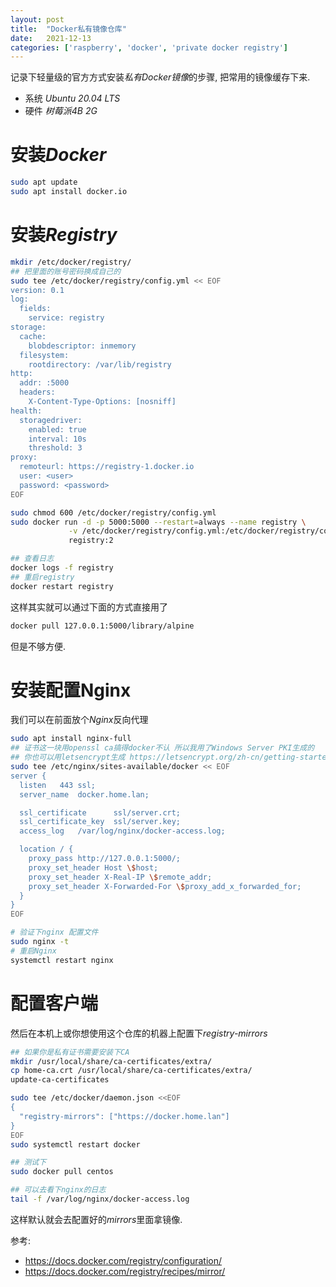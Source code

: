 ```yaml
---
layout: post
title:  "Docker私有镜像仓库"
date:   2021-12-13
categories: ['raspberry', 'docker', 'private docker registry']
---
```

记录下轻量级的官方方式安装*私有Docker镜像*的步骤, 把常用的镜像缓存下来.

- 系统 _Ubuntu 20.04 LTS_ 
- 硬件 _树莓派4B 2G_

# 安装*Docker*
```bash
sudo apt update
sudo apt install docker.io
```

# 安装*Registry*

```bash
mkdir /etc/docker/registry/
## 把里面的账号密码换成自己的
sudo tee /etc/docker/registry/config.yml << EOF
version: 0.1
log:
  fields:
    service: registry
storage:
  cache:
    blobdescriptor: inmemory
  filesystem:
    rootdirectory: /var/lib/registry
http:
  addr: :5000
  headers:
    X-Content-Type-Options: [nosniff]
health:
  storagedriver:
    enabled: true
    interval: 10s
    threshold: 3
proxy:
  remoteurl: https://registry-1.docker.io
  user: <user>
  password: <password>
EOF

sudo chmod 600 /etc/docker/registry/config.yml 
sudo docker run -d -p 5000:5000 --restart=always --name registry \
             -v /etc/docker/registry/config.yml:/etc/docker/registry/config.yml \
             registry:2

## 查看日志
docker logs -f registry
## 重启registry
docker restart registry
```

这样其实就可以通过下面的方式直接用了
```bash
docker pull 127.0.0.1:5000/library/alpine
```
但是不够方便.

# 安装配置Nginx
我们可以在前面放个*Nginx*反向代理

```bash
sudo apt install nginx-full
## 证书这一块用openssl ca搞得docker不认 所以我用了Windows Server PKI生成的
## 你也可以用letsencrypt生成 https://letsencrypt.org/zh-cn/getting-started/
sudo tee /etc/nginx/sites-available/docker << EOF
server {
  listen   443 ssl;
  server_name  docker.home.lan;

  ssl_certificate      ssl/server.crt;
  ssl_certificate_key  ssl/server.key;
  access_log   /var/log/nginx/docker-access.log;

  location / {
    proxy_pass http://127.0.0.1:5000/;
    proxy_set_header Host \$host;
    proxy_set_header X-Real-IP \$remote_addr;
    proxy_set_header X-Forwarded-For \$proxy_add_x_forwarded_for;
  }
}
EOF

# 验证下nginx 配置文件
sudo nginx -t
# 重启Nginx
systemctl restart nginx
```

# 配置客户端
然后在本机上或你想使用这个仓库的机器上配置下*registry-mirrors*

```bash
## 如果你是私有证书需要安装下CA
mkdir /usr/local/share/ca-certificates/extra/
cp home-ca.crt /usr/local/share/ca-certificates/extra/
update-ca-certificates

sudo tee /etc/docker/daemon.json <<EOF
{
  "registry-mirrors": ["https://docker.home.lan"]
}
EOF
sudo systemctl restart docker

## 测试下
sudo docker pull centos

## 可以去看下nginx的日志
tail -f /var/log/nginx/docker-access.log
```

这样默认就会去配置好的*mirrors*里面拿镜像.



参考:
- https://docs.docker.com/registry/configuration/
- https://docs.docker.com/registry/recipes/mirror/
